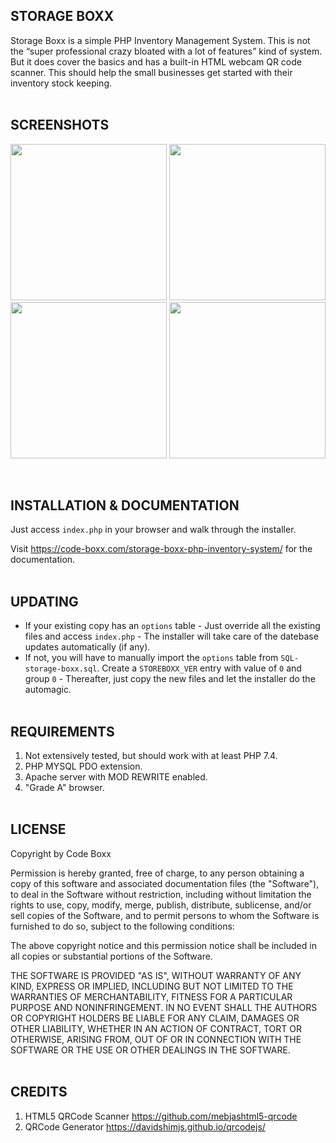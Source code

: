 ## STORAGE BOXX
Storage Boxx is a simple PHP Inventory Management System. This is not the “super professional crazy bloated with a lot of features” kind of system. But it does cover the basics and has a built-in HTML webcam QR code scanner. This should help the small businesses get started with their inventory stock keeping.
<br><br>


## SCREENSHOTS
<p float="left">
  <img width="250" style="inline-block" src="https://github.com/code-boxx/Storage-Boxx/blob/main/assets/ss-sb-0.jpg">
  <img width="250" style="inline-block" src="https://github.com/code-boxx/Storage-Boxx/blob/main/assets/ss-sb-1.jpg">
  <img width="250" style="inline-block" src="https://github.com/code-boxx/Storage-Boxx/blob/main/assets/ss-sb-2.jpg">
  <img width="250" style="inline-block" src="https://github.com/code-boxx/Storage-Boxx/blob/main/assets/ss-sb-3.jpg">
</p><br>

## INSTALLATION & DOCUMENTATION
Just access `index.php` in your browser and walk through the installer.

Visit https://code-boxx.com/storage-boxx-php-inventory-system/ for the documentation.
<br><br>


## UPDATING
* If your existing copy has an `options` table - Just override all the existing files and access `index.php` - The installer will take care of the datebase updates automatically (if any).
* If not, you will have to manually import the `options` table from `SQL-storage-boxx.sql`. Create a `STOREBOXX_VER` entry with value of `0` and group `0` - Thereafter, just copy the new files and let the installer do the automagic.
<br><br>


## REQUIREMENTS
1) Not extensively tested, but should work with at least PHP 7.4.
2) PHP MYSQL PDO extension.
3) Apache server with MOD REWRITE enabled.
4) "Grade A" browser.
<br><br>


## LICENSE
Copyright by Code Boxx

Permission is hereby granted, free of charge, to any person obtaining a copy
of this software and associated documentation files (the "Software"), to deal
in the Software without restriction, including without limitation the rights
to use, copy, modify, merge, publish, distribute, sublicense, and/or sell
copies of the Software, and to permit persons to whom the Software is
furnished to do so, subject to the following conditions:

The above copyright notice and this permission notice shall be included in all
copies or substantial portions of the Software.

THE SOFTWARE IS PROVIDED "AS IS", WITHOUT WARRANTY OF ANY KIND, EXPRESS OR
IMPLIED, INCLUDING BUT NOT LIMITED TO THE WARRANTIES OF MERCHANTABILITY,
FITNESS FOR A PARTICULAR PURPOSE AND NONINFRINGEMENT. IN NO EVENT SHALL THE
AUTHORS OR COPYRIGHT HOLDERS BE LIABLE FOR ANY CLAIM, DAMAGES OR OTHER
LIABILITY, WHETHER IN AN ACTION OF CONTRACT, TORT OR OTHERWISE, ARISING FROM,
OUT OF OR IN CONNECTION WITH THE SOFTWARE OR THE USE OR OTHER DEALINGS IN THE
SOFTWARE.
<br><br>


## CREDITS
1) HTML5 QRCode Scanner https://github.com/mebjashtml5-qrcode
2) QRCode Generator https://davidshimjs.github.io/qrcodejs/
